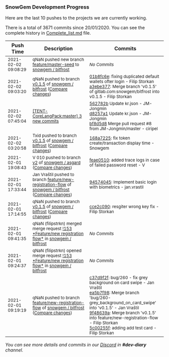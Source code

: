 
### SnowGem Development Progress

Here are the last 10 pushes to the projects we are currently working.

There is a total of 3671 commits since 20/01/2020. You can see the complete history in
 [Complete_list.md](Complete_list.md) file.

| Push Time | Description | Commits |
| --- | --- | --- |
| <sub>2021-02-02 09:08:29</sub> | <sub>qNaN pushed new branch [feature/master\-seed](https://gitlab.com/snowgem/bitfrost/commits/feature/master-seed) to [snowgem / bitfrost](https://gitlab.com/snowgem/bitfrost)</sub> | <sub>_No Commits_</sub> |
| <sub>2021-02-02 09:03:20</sub> | <sub>qNaN pushed to branch [v0\.1\.5](https://gitlab.com/snowgem/bitfrost/commits/v0.1.5) of [snowgem / bitfrost](https://gitlab.com/snowgem/bitfrost) ([Compare changes](https://gitlab.com/snowgem/bitfrost/compare/168a7225f61c9a06ed607c5f35ee3202c42f0279...a3ebe377ad143b494d8854dc20887e68e10e266f))</sub> | <sub>[01b8fc6e](https://gitlab.com/snowgem/bitfrost/-/commit/01b8fc6eab27a672f0268231a247a2b133676857): fixing duplicated default wallets ofter login - Filip Storkan<br>[a3ebe377](https://gitlab.com/snowgem/bitfrost/-/commit/a3ebe377ad143b494d8854dc20887e68e10e266f): Merge branch 'v0.1.5' of gitlab.com:snowgem/bitfrost into v0.1.5 - Filip Storkan</sub> |
| <sub>2021-02-02 07:45:04</sub> | <sub>[[TENT-CoreLangPack:master] 3 new commits](https://github.com/TENTOfficial/TENT-CoreLangPack/compare/e2c1640d7bb5...bf8d5d8a94c9)</sub> | <sub>[562782b](https://github.com/TENTOfficial/TENT-CoreLangPack/commit/562782ba37db81c401fea35611cc91b49d6c73e3) Update kr.json - JM\-Jongmin<br>[d8257a1](https://github.com/TENTOfficial/TENT-CoreLangPack/commit/d8257a1187db1c7cf65e46c4e4537350444ac00b) Update kr.json - JM\-Jongmin<br>[bf8d5d8](https://github.com/TENTOfficial/TENT-CoreLangPack/commit/bf8d5d8a94c9b0769e6912e9cd4d6055506d3fea) Merge pull request #8 from JM-Jongmin/master - ciripel</sub> |
| <sub>2021-02-02 03:20:58</sub> | <sub>Txid pushed to branch [v0\.1\.5](https://gitlab.com/snowgem/bitfrost/commits/v0.1.5) of [snowgem / bitfrost](https://gitlab.com/snowgem/bitfrost) ([Compare changes](https://gitlab.com/snowgem/bitfrost/compare/cce2c0908681d6becd9c703654ea08aa98dbe761...168a7225f61c9a06ed607c5f35ee3202c42f0279))</sub> | <sub>[168a7225](https://gitlab.com/snowgem/bitfrost/-/commit/168a7225f61c9a06ed607c5f35ee3202c42f0279): fix token create/transaction display time - Snowgem</sub> |
| <sub>2021-02-01 19:08:43</sub> | <sub>V 010 pushed to branch [v2](https://gitlab.com/snowgem/asgard/commits/v2) of [snowgem / asgard](https://gitlab.com/snowgem/asgard) ([Compare changes](https://gitlab.com/snowgem/asgard/compare/d960a159d537db04d3d2f30f480b60a22ce52bc6...feae0510aac395e67471fd01382ae7fb37b8d69d))</sub> | <sub>[feae0510](https://gitlab.com/snowgem/asgard/-/commit/feae0510aac395e67471fd01382ae7fb37b8d69d): added trace logs in case of failed password reset - V</sub> |
| <sub>2021-02-01 17:33:44</sub> | <sub>Jan Vraštil pushed to branch [feature/new\-registration\-flow](https://gitlab.com/snowgem/bitfrost/commits/feature/new-registration-flow) of [snowgem / bitfrost](https://gitlab.com/snowgem/bitfrost) ([Compare changes](https://gitlab.com/snowgem/bitfrost/compare/5c00255f3b6156c00bf13b71195294358d9d1d7f...945740452b0bf9e2111a0f7b629acfb1a00c0c33))</sub> | <sub>[94574045](https://gitlab.com/snowgem/bitfrost/-/commit/945740452b0bf9e2111a0f7b629acfb1a00c0c33): Implement basic login with biometrics - jan.vrastil</sub> |
| <sub>2021-02-01 17:14:55</sub> | <sub>qNaN pushed to branch [v0\.1\.5](https://gitlab.com/snowgem/bitfrost/commits/v0.1.5) of [snowgem / bitfrost](https://gitlab.com/snowgem/bitfrost) ([Compare changes](https://gitlab.com/snowgem/bitfrost/compare/7ba305558afd0e0ec661745ed2cd88cd02179b48...cce2c0908681d6becd9c703654ea08aa98dbe761))</sub> | <sub>[cce2c090](https://gitlab.com/snowgem/bitfrost/-/commit/cce2c0908681d6becd9c703654ea08aa98dbe761): resgiter wrong key fix - Filip Storkan</sub> |
| <sub>2021-02-01 09:41:35</sub> | <sub>qNaN (filipstrkn) merged merge request [\!153 \*Feature/new registration flow\*](https://gitlab.com/snowgem/bitfrost/-/merge_requests/153) in [snowgem / bitfrost](https://gitlab.com/snowgem/bitfrost)</sub> | <sub>_No Commits_</sub> |
| <sub>2021-02-01 09:24:37</sub> | <sub>qNaN (filipstrkn) opened merge request [\!153 \*Feature/new registration flow\*](https://gitlab.com/snowgem/bitfrost/-/merge_requests/153) in [snowgem / bitfrost](https://gitlab.com/snowgem/bitfrost)</sub> | <sub>_No Commits_</sub> |
| <sub>2021-02-01 09:19:19</sub> | <sub>qNaN pushed to branch [feature/new\-registration\-flow](https://gitlab.com/snowgem/bitfrost/commits/feature/new-registration-flow) of [snowgem / bitfrost](https://gitlab.com/snowgem/bitfrost) ([Compare changes](https://gitlab.com/snowgem/bitfrost/compare/71330cb403c18105aa8a29d894fdf5dae1759fc2...5c00255f3b6156c00bf13b71195294358d9d1d7f))</sub> | <sub>[c37d9f2f](https://gitlab.com/snowgem/bitfrost/-/commit/c37d9f2fe00303f5e807732b5da08acb3e6b2b30): bug/260 - fix grey background on card swipe - Jan Vraštil<br>[ea5b7f98](https://gitlab.com/snowgem/bitfrost/-/commit/ea5b7f98a2de7ba119e8ad89063d7b2b0b076e14): Merge branch 'bug/260-grey_background_on_card_swipe' into 'v0.1.5' - Jan Vraštil<br>[9f48639a](https://gitlab.com/snowgem/bitfrost/-/commit/9f48639adcb5f855a3f117d75a678b4b669c24d4): Merge branch 'v0.1.5' into feature/new-registration-flow - Filip Storkan<br>[5c00255f](https://gitlab.com/snowgem/bitfrost/-/commit/5c00255f3b6156c00bf13b71195294358d9d1d7f): adding add test card - Filip Storkan</sub> |

_You can see more details and commits in our [Discord](https://discord.gg/zumGnbg) in **#dev-diary** channel._

